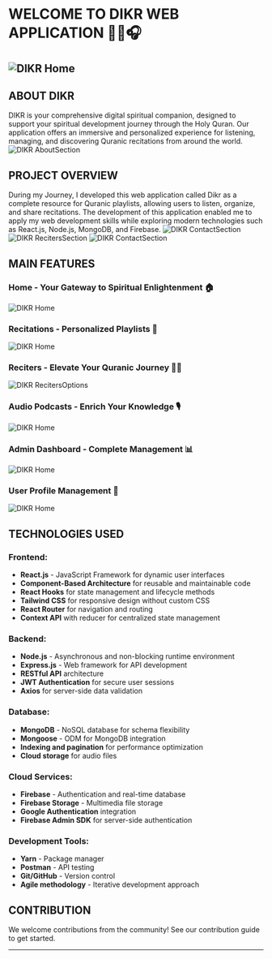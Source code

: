 # WELCOME TO DIKR WEB APPLICATION 🕌📿🎧
![DIKR Home](HomeLPage.png)
---------------------------------------------------------------------------------------------------------------

## ABOUT DIKR
DIKR is your comprehensive digital spiritual companion, designed to support your spiritual development journey through the Holy Quran. Our application offers an immersive and personalized experience for listening, managing, and discovering Quranic recitations from around the world.
![DIKR AboutSection](HomePageV2.png)

## PROJECT OVERVIEW
During my Journey, I developed this web application called Dikr as a complete resource for Quranic playlists, allowing users to listen, organize, and share recitations. The development of this application enabled me to apply my web development skills while exploring modern technologies such as React.js, Node.js, MongoDB, and Firebase.
![DIKR ContactSection](AboutSection.png)
![DIKR RecitersSection](FeaturedRecitersSection.png)
![DIKR ContactSection](ContactSection.png)


## MAIN FEATURES

### **Home - Your Gateway to Spiritual Enlightenment 🏠**
![DIKR Home](HomePageV3.png)

### **Recitations - Personalized Playlists 🎵**
![DIKR Home](DikrFeatures.png)

### **Reciters - Elevate Your Quranic Journey 👨‍🏫**
![DIKR RecitersOptions](RecitersOptionsV1.png)

### **Audio Podcasts - Enrich Your Knowledge 🎙️**
![DIKR Home](screenshot-home.png)


### **Admin Dashboard - Complete Management 📊**
![DIKR Home](screenshot-home.png)

### **User Profile Management 👤**
![DIKR Home](screenshot-home.png)



## TECHNOLOGIES USED

### **Frontend:**
- **React.js** - JavaScript Framework for dynamic user interfaces
- **Component-Based Architecture** for reusable and maintainable code
- **React Hooks** for state management and lifecycle methods
- **Tailwind CSS** for responsive design without custom CSS
- **React Router** for navigation and routing
- **Context API** with reducer for centralized state management

### **Backend:**
- **Node.js** - Asynchronous and non-blocking runtime environment
- **Express.js** - Web framework for API development
- **RESTful API** architecture
- **JWT Authentication** for secure user sessions
- **Axios** for server-side data validation

### **Database:**
- **MongoDB** - NoSQL database for schema flexibility
- **Mongoose** - ODM for MongoDB integration
- **Indexing and pagination** for performance optimization
- **Cloud storage** for audio files

### **Cloud Services:**
- **Firebase** - Authentication and real-time database
- **Firebase Storage** - Multimedia file storage
- **Google Authentication** integration
- **Firebase Admin SDK** for server-side authentication

### **Development Tools:**
- **Yarn** - Package manager
- **Postman** - API testing
- **Git/GitHub** - Version control
- **Agile methodology** - Iterative development approach


## CONTRIBUTION

We welcome contributions from the community! See our contribution guide to get started.

---



